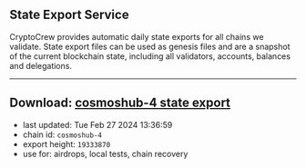 ## State Export Service
CryptoCrew provides automatic daily state exports for all chains we validate. State export files can be used as genesis files and are a snapshot of the current blockchain state, including all validators, accounts, balances and delegations.

---
**Download: [cosmoshub-4 state export](https://dl-eu2.ccvalidators.com/SERVICE/cosmoshub/cosmoshub-4_export_19333870.json)**
---

- last updated: Tue Feb 27 2024 13:36:59
- chain id: `cosmoshub-4`
- export height: `19333870`
- use for: airdrops, local tests, chain recovery

